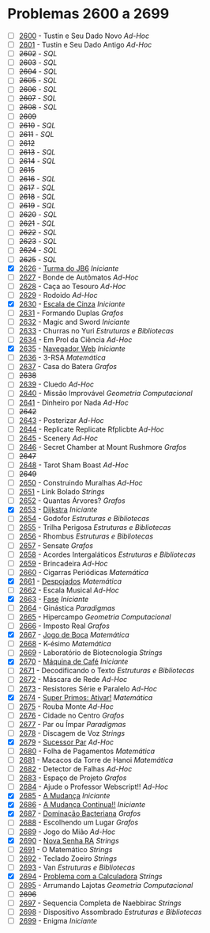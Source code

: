 # Problemas 2600 a 2699

  - [ ]  [2600](https://www.urionlinejudge.com.br/judge/pt/problems/view/2600) - Tustin e Seu Dado Novo *Ad-Hoc*
  - [ ]  [2601](https://www.urionlinejudge.com.br/judge/pt/problems/view/2601) - Tustin e Seu Dado Antigo *Ad-Hoc*
  - [ ]  ~~2602~~ - *SQL*
  - [ ]  ~~2603~~ - *SQL*
  - [ ]  ~~2604~~ - *SQL*
  - [ ]  ~~2605~~ - *SQL*
  - [ ]  ~~2606~~ - *SQL*
  - [ ]  ~~2607~~ - *SQL*
  - [ ]  ~~2608~~ - *SQL*
  - [ ] ~~2609~~
  - [ ]  ~~2610~~ - *SQL*
  - [ ]  ~~2611~~ - *SQL*
  - [ ] ~~2612~~
  - [ ]  ~~2613~~ - *SQL*
  - [ ]  ~~2614~~ - *SQL*
  - [ ] ~~2615~~
  - [ ]  ~~2616~~ - *SQL*
  - [ ]  ~~2617~~ - *SQL*
  - [ ]  ~~2618~~ - *SQL*
  - [ ]  ~~2619~~ - *SQL*
  - [ ]  ~~2620~~ - *SQL*
  - [ ]  ~~2621~~ - *SQL*
  - [ ]  ~~2622~~ - *SQL*
  - [ ]  ~~2623~~ - *SQL*
  - [ ]  ~~2624~~ - *SQL*
  - [ ]  ~~2625~~ - *SQL*
  - [x]  [2626](https://www.urionlinejudge.com.br/judge/pt/problems/view/2626) - [Turma do JB6](https://github.com/potigol/URI-Potigol/blob/master/src/2600-2699/2626.poti) *Iniciante*
  - [ ]  [2627](https://www.urionlinejudge.com.br/judge/pt/problems/view/2627) - Bonde de Autômatos *Ad-Hoc*
  - [ ]  [2628](https://www.urionlinejudge.com.br/judge/pt/problems/view/2628) - Caça ao Tesouro *Ad-Hoc*
  - [ ]  [2629](https://www.urionlinejudge.com.br/judge/pt/problems/view/2629) - Rodoido *Ad-Hoc*
  - [x]  [2630](https://www.urionlinejudge.com.br/judge/pt/problems/view/2630) - [Escala de Cinza](https://github.com/potigol/URI-Potigol/blob/master/src/2600-2699/2630.poti) *Iniciante*
  - [ ]  [2631](https://www.urionlinejudge.com.br/judge/pt/problems/view/2631) - Formando Duplas *Grafos*
  - [ ]  [2632](https://www.urionlinejudge.com.br/judge/pt/problems/view/2632) - Magic and Sword *Iniciante*
  - [ ]  [2633](https://www.urionlinejudge.com.br/judge/pt/problems/view/2633) - Churras no Yuri *Estruturas e Bibliotecas*
  - [ ]  [2634](https://www.urionlinejudge.com.br/judge/pt/problems/view/2634) - Em Prol da Ciência *Ad-Hoc*
  - [x]  [2635](https://www.urionlinejudge.com.br/judge/pt/problems/view/2635) - [Navegador Web](https://github.com/potigol/URI-Potigol/blob/master/src/2600-2699/2635.poti) *Iniciante*
  - [ ]  [2636](https://www.urionlinejudge.com.br/judge/pt/problems/view/2636) - 3-RSA *Matemática*
  - [ ]  [2637](https://www.urionlinejudge.com.br/judge/pt/problems/view/2637) - Casa do Batera *Grafos*
  - [ ] ~~2638~~
  - [ ]  [2639](https://www.urionlinejudge.com.br/judge/pt/problems/view/2639) - Cluedo *Ad-Hoc*
  - [ ]  [2640](https://www.urionlinejudge.com.br/judge/pt/problems/view/2640) - Missão Improvável *Geometria Computacional*
  - [ ]  [2641](https://www.urionlinejudge.com.br/judge/pt/problems/view/2641) - Dinheiro por Nada *Ad-Hoc*
  - [ ] ~~2642~~
  - [ ]  [2643](https://www.urionlinejudge.com.br/judge/pt/problems/view/2643) - Posterizar *Ad-Hoc*
  - [ ]  [2644](https://www.urionlinejudge.com.br/judge/pt/problems/view/2644) - Replicate Replicate Rfplicbte *Ad-Hoc*
  - [ ]  [2645](https://www.urionlinejudge.com.br/judge/pt/problems/view/2645) - Scenery *Ad-Hoc*
  - [ ]  [2646](https://www.urionlinejudge.com.br/judge/pt/problems/view/2646) - Secret Chamber at Mount Rushmore *Grafos*
  - [ ] ~~2647~~
  - [ ]  [2648](https://www.urionlinejudge.com.br/judge/pt/problems/view/2648) - Tarot Sham Boast *Ad-Hoc*
  - [ ] ~~2649~~
  - [ ]  [2650](https://www.urionlinejudge.com.br/judge/pt/problems/view/2650) - Construindo Muralhas *Ad-Hoc*
  - [ ]  [2651](https://www.urionlinejudge.com.br/judge/pt/problems/view/2651) - Link Bolado *Strings*
  - [ ]  [2652](https://www.urionlinejudge.com.br/judge/pt/problems/view/2652) - Quantas Árvores? *Grafos*
  - [x]  [2653](https://www.urionlinejudge.com.br/judge/pt/problems/view/2653) - [Dijkstra](https://github.com/potigol/URI-Potigol/blob/master/src/2600-2699/2653.poti) *Iniciante*
  - [ ]  [2654](https://www.urionlinejudge.com.br/judge/pt/problems/view/2654) - Godofor *Estruturas e Bibliotecas*
  - [ ]  [2655](https://www.urionlinejudge.com.br/judge/pt/problems/view/2655) - Trilha Perigosa *Estruturas e Bibliotecas*
  - [ ]  [2656](https://www.urionlinejudge.com.br/judge/pt/problems/view/2656) - Rhombus *Estruturas e Bibliotecas*
  - [ ]  [2657](https://www.urionlinejudge.com.br/judge/pt/problems/view/2657) - Sensate *Grafos*
  - [ ]  [2658](https://www.urionlinejudge.com.br/judge/pt/problems/view/2658) - Acordes Intergaláticos *Estruturas e Bibliotecas*
  - [ ]  [2659](https://www.urionlinejudge.com.br/judge/pt/problems/view/2659) - Brincadeira *Ad-Hoc*
  - [ ]  [2660](https://www.urionlinejudge.com.br/judge/pt/problems/view/2660) - Cigarras Periódicas *Matemática*
  - [x]  [2661](https://www.urionlinejudge.com.br/judge/pt/problems/view/2661) - [Despojados](https://github.com/potigol/URI-Potigol/blob/master/src/2600-2699/2661.poti) *Matemática*
  - [ ]  [2662](https://www.urionlinejudge.com.br/judge/pt/problems/view/2662) - Escala Musical *Ad-Hoc*
  - [x]  [2663](https://www.urionlinejudge.com.br/judge/pt/problems/view/2663) - [Fase](https://github.com/potigol/URI-Potigol/blob/master/src/2600-2699/2663.poti) *Iniciante*
  - [ ]  [2664](https://www.urionlinejudge.com.br/judge/pt/problems/view/2664) - Ginástica *Paradigmas*
  - [ ]  [2665](https://www.urionlinejudge.com.br/judge/pt/problems/view/2665) - Hipercampo *Geometria Computacional*
  - [ ]  [2666](https://www.urionlinejudge.com.br/judge/pt/problems/view/2666) - Imposto Real *Grafos*
  - [x]  [2667](https://www.urionlinejudge.com.br/judge/pt/problems/view/2667) - [Jogo de Boca](https://github.com/potigol/URI-Potigol/blob/master/src/2600-2699/2667.poti) *Matemática*
  - [ ]  [2668](https://www.urionlinejudge.com.br/judge/pt/problems/view/2668) - K-ésimo *Matemática*
  - [ ]  [2669](https://www.urionlinejudge.com.br/judge/pt/problems/view/2669) - Laboratório de Biotecnologia *Strings*
  - [x]  [2670](https://www.urionlinejudge.com.br/judge/pt/problems/view/2670) - [Máquina de Café](https://github.com/potigol/URI-Potigol/blob/master/src/2600-2699/2670.poti) *Iniciante*
  - [ ]  [2671](https://www.urionlinejudge.com.br/judge/pt/problems/view/2671) - Decodificando o Texto *Estruturas e Bibliotecas*
  - [ ]  [2672](https://www.urionlinejudge.com.br/judge/pt/problems/view/2672) - Máscara de Rede *Ad-Hoc*
  - [ ]  [2673](https://www.urionlinejudge.com.br/judge/pt/problems/view/2673) - Resistores Série e Paralelo *Ad-Hoc*
  - [x]  [2674](https://www.urionlinejudge.com.br/judge/pt/problems/view/2674) - [Super Primos: Ativar!](https://github.com/potigol/URI-Potigol/blob/master/src/2600-2699/2674.poti) *Matemática*
  - [ ]  [2675](https://www.urionlinejudge.com.br/judge/pt/problems/view/2675) - Rouba Monte *Ad-Hoc*
  - [ ]  [2676](https://www.urionlinejudge.com.br/judge/pt/problems/view/2676) - Cidade no Centro *Grafos*
  - [ ]  [2677](https://www.urionlinejudge.com.br/judge/pt/problems/view/2677) - Par ou Ímpar *Paradigmas*
  - [ ]  [2678](https://www.urionlinejudge.com.br/judge/pt/problems/view/2678) - Discagem de Voz *Strings*
  - [x]  [2679](https://www.urionlinejudge.com.br/judge/pt/problems/view/2679) - [Sucessor Par](https://github.com/potigol/URI-Potigol/blob/master/src/2600-2699/2679.poti) *Ad-Hoc*
  - [ ]  [2680](https://www.urionlinejudge.com.br/judge/pt/problems/view/2680) - Folha de Pagamentos *Matemática*
  - [ ]  [2681](https://www.urionlinejudge.com.br/judge/pt/problems/view/2681) - Macacos da Torre de Hanoi *Matemática*
  - [ ]  [2682](https://www.urionlinejudge.com.br/judge/pt/problems/view/2682) - Detector de Falhas *Ad-Hoc*
  - [ ]  [2683](https://www.urionlinejudge.com.br/judge/pt/problems/view/2683) - Espaço de Projeto *Grafos*
  - [ ]  [2684](https://www.urionlinejudge.com.br/judge/pt/problems/view/2684) - Ajude o Professor Webscript!! *Ad-Hoc*
  - [x]  [2685](https://www.urionlinejudge.com.br/judge/pt/problems/view/2685) - [A Mudança](https://github.com/potigol/URI-Potigol/blob/master/src/2600-2699/2685.poti) *Iniciante*
  - [x]  [2686](https://www.urionlinejudge.com.br/judge/pt/problems/view/2686) - [A Mudança Continua!!](https://github.com/potigol/URI-Potigol/blob/master/src/2600-2699/2686.poti) *Iniciante*
  - [x]  [2687](https://www.urionlinejudge.com.br/judge/pt/problems/view/2687) - [Dominação Bacteriana](https://github.com/potigol/URI-Potigol/blob/master/src/2600-2699/2687.poti) *Grafos*
  - [ ]  [2688](https://www.urionlinejudge.com.br/judge/pt/problems/view/2688) - Escolhendo um Lugar *Grafos*
  - [ ]  [2689](https://www.urionlinejudge.com.br/judge/pt/problems/view/2689) - Jogo do Mião *Ad-Hoc*
  - [x]  [2690](https://www.urionlinejudge.com.br/judge/pt/problems/view/2690) - [Nova Senha RA](https://github.com/potigol/URI-Potigol/blob/master/src/2600-2699/2690.poti) *Strings*
  - [ ]  [2691](https://www.urionlinejudge.com.br/judge/pt/problems/view/2691) - O Matemático *Strings*
  - [ ]  [2692](https://www.urionlinejudge.com.br/judge/pt/problems/view/2692) - Teclado Zoeiro *Strings*
  - [ ]  [2693](https://www.urionlinejudge.com.br/judge/pt/problems/view/2693) - Van *Estruturas e Bibliotecas*
  - [x]  [2694](https://www.urionlinejudge.com.br/judge/pt/problems/view/2694) - [Problema com a Calculadora](https://github.com/potigol/URI-Potigol/blob/master/src/2600-2699/2694.poti) *Strings*
  - [ ]  [2695](https://www.urionlinejudge.com.br/judge/pt/problems/view/2695) - Arrumando Lajotas *Geometria Computacional*
  - [ ] ~~2696~~
  - [ ]  [2697](https://www.urionlinejudge.com.br/judge/pt/problems/view/2697) - Sequencia Completa de Naebbirac *Strings*
  - [ ]  [2698](https://www.urionlinejudge.com.br/judge/pt/problems/view/2698) - Dispositivo Assombrado *Estruturas e Bibliotecas*
  - [ ]  [2699](https://www.urionlinejudge.com.br/judge/pt/problems/view/2699) - Enigma *Iniciante*